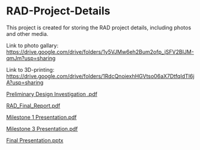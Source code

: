# RAD-Project-Details
This project is created for storing the RAD project details, including photos and other media.

Link to photo gallary: https://drive.google.com/drive/folders/1y5VJMw6eh2Bum2ofp_jSFV2BlJM-qmJm?usp=sharing

Link to 3D-printing: https://drive.google.com/drive/folders/1RdcQnoiexhHGVtso06aX7DtfqIdTI6jA?usp=sharing

[Preliminary Design Investigation .pdf](https://github.com/Yanglin-Tao/RAD-Project-Details/files/7232972/Preliminary.Design.Investigation.pdf)

[RAD_Final_Report.pdf](https://github.com/Yanglin-Tao/RAD-Project-Details/files/7232973/RAD_Final_Report.pdf)

[Milestone 1 Presentation.pdf](https://github.com/Yanglin-Tao/RAD-Project-Details/files/7232975/Milestone.1.Presentation.pdf)

[Milestone 3 Presentation.pdf](https://github.com/Yanglin-Tao/RAD-Project-Details/files/7232976/Milestone.3.Presentation.pdf)

[Final Presentation.pptx](https://github.com/Yanglin-Tao/RAD-Project-Details/files/7232977/Final.Presentation.pptx)
